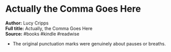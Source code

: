 # Actually  the Comma Goes Here

**Author:** Lucy Cripps  
**Full title:** Actually, the Comma Goes Here  
**Source:** #books #kindle #readwise

- The original punctuation marks were genuinely about pauses or breaths. 
   
